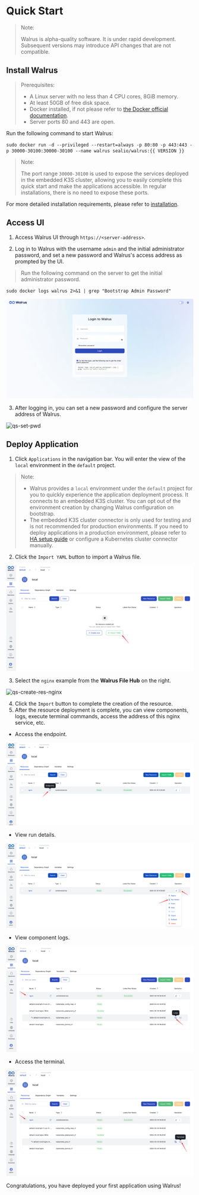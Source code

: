 # Quick Start

> Note:
>
> Walrus is alpha-quality software. It is under rapid development. Subsequent versions may introduce API changes that are not compatible.

## Install Walrus

> Prerequisites:
>
> - A Linux server with no less than 4 CPU cores, 8GiB memory.
> - At least 50GB of free disk space.
> - Docker installed, if not please refer to [the Docker official documentation](https://docs.docker.com/).
> - Server ports 80 and 443 are open.

Run the following command to start Walrus:

```shell
sudo docker run -d --privileged --restart=always -p 80:80 -p 443:443 -p 30000-30100:30000-30100 --name walrus sealio/walrus:{{ VERSION }}
```

> Note:
>
> The port range `30000-30100` is used to expose the services deployed in the embedded K3S cluster,  allowing you to easily complete this quick start and make the applications accessible. In regular installations, there is no need to expose these ports.

For more detailed installation requirements, please refer to [installation](/deploy/standalone).

## Access UI

1. Access Walrus UI through `https://<server-address>`.

2. Log in to Walrus with the username `admin` and the initial administrator password, and set a new password and Walrus's access address as prompted by the UI.

> Run the following command on the server to get the initial administrator password.

```shell
sudo docker logs walrus 2>&1 | grep "Bootstrap Admin Password"
```

![qs-first-login](/img/v0.6.0/quickstart/qs-first-login-en.png)

3. After logging in, you can set a new password and configure the server address of Walrus.

![qs-set-pwd](/img/v0.5.0/quickstart/qs-set-pwd-en.png)

## Deploy Application

1. Click `Applications` in the navigation bar. You will enter the view of the `local` environment in the `default` project.

> Note:
> - Walrus provides a `local` environment under the `default` project for you to quickly experience the application deployment process. It connects to an embedded K3S cluster. You can opt out of the environment creation by changing Walrus configuration on bootstrap.
> - The embedded K3S cluster connector is only used for testing and is not recommended for production environments. If you need to deploy applications in a production environment, please refer to [HA setup guide](deploy/replication) or configure a Kubernetes cluster connector manually.

2. Click the `Import YAML` button to import a Walrus file.

![qs-create-res](/img/v0.6.0/quickstart/qs-create-res-en.png)

3. Select the `nginx` example from the **Walrus File Hub** on the right.

![qs-create-res-nginx](/img/v0.5.0/quickstart/qs-create-res-nginx-en.png)

4. Click the `Import` button to complete the creation of the resource.
5. After the resource deployment is complete, you can view components, logs, execute terminal commands, access the address of this nginx service, etc.

- Access the endpoint.

![qs-res-access](/img/v0.6.0/quickstart/qs-res-access-en.png)

- View run details.

![qs-logs](/img/v0.6.0/quickstart/qs-run-details-en.png)

- View component logs.

![qs-res-logs](/img/v0.6.0/quickstart/qs-res-logs-en.png)

- Access the terminal.

![qs-res-exec](/img/v0.6.0/quickstart/qs-res-exec-en.png)

Congratulations, you have deployed your first application using Walrus!
